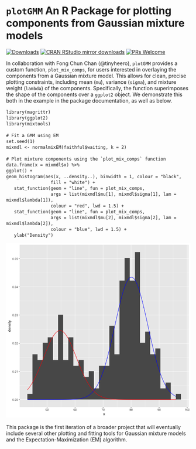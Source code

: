 # `plotGMM` An R Package for plotting components from Gaussian mixture models

[![Downloads](http://cranlogs.r-pkg.org/badges/grand-total/plotGMM)](http://cranlogs.r-pkg.org/)
[![CRAN RStudio mirror downloads](http://cranlogs.r-pkg.org/badges/plotGMM)](http://www.r-pkg.org/pkg/plotGMM)
[![PRs Welcome](https://img.shields.io/badge/PRs-welcome-brightgreen.svg?style=plastic)](https://github.com/pdwaggoner/plotGMM/pulls)

In collaboration with Fong Chun Chan (@tinyheero), `plotGMM` provides a custom function, `plot_mix_comps`, for users interested in overlaying the components from a Gaussian mixture model. This allows for clean, precise plotting constraints, including mean (`mu`), variance (`sigma`), and mixture weight (`lambda`) of the components. Specifically, the function superimposes the shape of the components over a `ggplot2` object. We demonstrate this both in the example in the package documentation, as well as below.

```{r }
library(magrittr)
library(ggplot2)
library(mixtools)

# Fit a GMM using EM
set.seed(1)
mixmdl <- normalmixEM(faithful$waiting, k = 2)

# Plot mixture components using the `plot_mix_comps` function
data.frame(x = mixmdl$x) %>%
ggplot() +
geom_histogram(aes(x, ..density..), binwidth = 1, colour = "black",
                 fill = "white") +
   stat_function(geom = "line", fun = plot_mix_comps,
                 args = list(mixmdl$mu[1], mixmdl$sigma[1], lam = mixmdl$lambda[1]),
                 colour = "red", lwd = 1.5) +
   stat_function(geom = "line", fun = plot_mix_comps,
                 args = list(mixmdl$mu[2], mixmdl$sigma[2], lam = mixmdl$lambda[2]),
                 colour = "blue", lwd = 1.5) +
   ylab("Density")
```

![Histogram of Old Faithful](faithful.png)

This package is the first iteration of a broader project that will eventually include several other plotting and fitting tools for Gaussian mixture models and the Expectation-Maximization (EM) algorithm.
